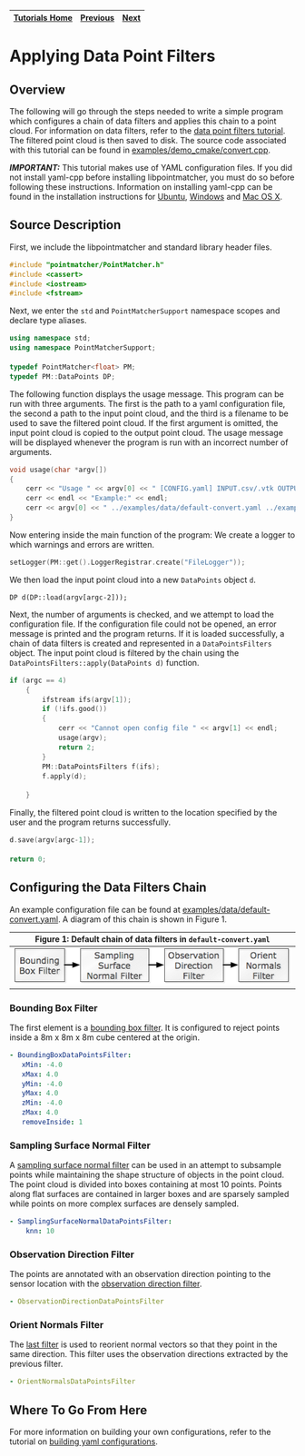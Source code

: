 | [Tutorials Home](index.md) | [Previous](DataFilters.md) | [Next](OutlierFiltersFamilies.md) |
| :--- | :---: | ---: |

# Applying Data Point Filters

## Overview

The following will go through the steps needed to write a simple program which configures a chain of data filters and applies this chain to a point cloud.  For information on data filters, refer to the [data point filters tutorial](DataFilters.md).  The filtered point cloud is then saved to disk.  The source code associated with this tutorial can be found in [examples/demo_cmake/convert.cpp](https://github.com/norlab-ulaval/libpointmatcher/blob/master/examples/demo_cmake/convert.cpp).

***IMPORTANT:*** This tutorial makes use of YAML configuration files.  If you did not install yaml-cpp before installing libpointmatcher, you must do so before following these instructions.  Information on installing yaml-cpp can be found in the installation instructions for [Ubuntu](CompilationUbuntu.md), [Windows](CompilationWindows.md) and [Mac OS X](CompilationMac.md).

## Source Description

First, we include the libpointmatcher and standard library header files.

```cpp
#include "pointmatcher/PointMatcher.h"
#include <cassert>
#include <iostream>
#include <fstream>
```

Next, we enter the `std` and `PointMatcherSupport` namespace scopes and declare type aliases.

```cpp
using namespace std;
using namespace PointMatcherSupport;

typedef PointMatcher<float> PM;
typedef PM::DataPoints DP;
```

The following function displays the usage message.  This program can be run with three arguments.  The first is the path to a yaml configuration file, the second a path to the input point cloud, and the third is a filename to be used to save the filtered point cloud.  If the first argument is omitted, the input point cloud is copied to the output point cloud.  The usage message will be displayed whenever the program is run with an incorrect number of arguments.

```cpp
void usage(char *argv[])
{
	cerr << "Usage " << argv[0] << " [CONFIG.yaml] INPUT.csv/.vtk OUTPUT.csv/.vtk" << endl;
	cerr << endl << "Example:" << endl;
	cerr << argv[0] << " ../examples/data/default-convert.yaml ../examples/data/cloud.00000.vtk /tmp/output.vtk" << endl << endl;
}
```

Now entering inside the main function of the program:  We create a logger to which warnings and errors are written.

```cpp
setLogger(PM::get().LoggerRegistrar.create("FileLogger"));
```

We then load the input point cloud into a new `DataPoints` object `d`.

```cppp
DP d(DP::load(argv[argc-2]));
```

Next, the number of arguments is checked, and we attempt to load the configuration file.  If the configuration file could not be opened, an error message is printed and the program returns.  If it is loaded successfully, a chain of data filters is created and represented in a `DataPointsFilters` object.  The input point cloud is filtered by the chain using the `DataPointsFilters::apply(DataPoints d)` function. 

```cpp
if (argc == 4)
	{
		ifstream ifs(argv[1]);
		if (!ifs.good())
		{
			cerr << "Cannot open config file " << argv[1] << endl;
			usage(argv);
			return 2;
		}
		PM::DataPointsFilters f(ifs);
		f.apply(d);

	}
```

Finally, the filtered point cloud is written to the location specified by the user and the program returns successfully.

```cpp
d.save(argv[argc-1]);
	
return 0;
```

## Configuring the Data Filters Chain

An example configuration file can be found at [examples/data/default-convert.yaml](https://github.com/norlab-ulaval/libpointmatcher/blob/master/examples/data/default-convert.yaml).  A diagram of this chain is shown in Figure 1.

|**Figure 1**: Default chain of data filters in `default-convert.yaml`|
|:---:|
| ![Default Configuration Chain](images/DefaultConvertChain.png) |


### Bounding Box Filter

The first element is a [bounding box filter](DataFilters.md#boundingboxhead). It is configured to reject points inside a 8m x 8m x 8m cube centered at the origin. 

```yaml
- BoundingBoxDataPointsFilter:
   xMin: -4.0
   xMax: 4.0
   yMin: -4.0
   yMax: 4.0
   zMin: -4.0
   zMax: 4.0
   removeInside: 1
```

### Sampling Surface Normal Filter

A [sampling surface normal filter](DataFilters.md#samplingnormhead) can be used in an attempt to subsample points while maintaining the shape structure of objects in the point cloud.  The point cloud is divided into boxes containing at most 10 points.  Points along flat surfaces are contained in larger boxes and are sparsely sampled while points on more complex surfaces are densely sampled. 

```yaml
- SamplingSurfaceNormalDataPointsFilter:
    knn: 10
```

### Observation Direction Filter

The points are annotated with an observation direction pointing to the sensor location with the [observation direction filter](DataFilters.md#obsdirectionhead).

```yaml
- ObservationDirectionDataPointsFilter
```

### Orient Normals Filter

The [last filter](DataFilters.md#orientnormalshead) is used to reorient normal vectors so that they point in the same direction.  This filter uses the observation directions extracted by the previous filter.

```yaml
- OrientNormalsDataPointsFilter
```

## Where To Go From Here

For more information on building your own configurations, refer to the tutorial on [building yaml configurations](Configuration.md).

